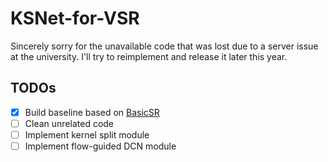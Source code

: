 # KSNet-for-VSR
Sincerely sorry for the unavailable code that was lost due to a server issue at the university. I'll try to reimplement and release it later this year.
## TODOs

- [x] Build baseline based on [BasicSR](https://github.com/XPixelGroup/BasicSR)  
- [ ] Clean unrelated code  
- [ ] Implement kernel split module  
- [ ] Implement flow-guided DCN module  
